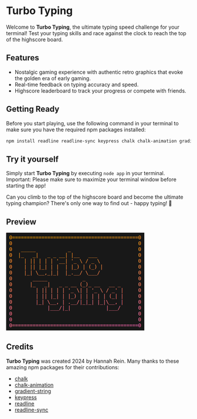 # Turbo Typing

Welcome to **Turbo Typing**, the ultimate typing speed challenge for your terminal! Test your typing skills and race against the clock to reach the top of the highscore board.

## Features

- Nostalgic gaming experience with authentic retro graphics that evoke the golden era of early gaming.
- Real-time feedback on typing accuracy and speed.
- Highscore leaderboard to track your progress or compete with friends.

## Getting Ready

Before you start playing, use the following command in your terminal to make sure you have the required npm packages installed:

```bash
npm install readline readline-sync keypress chalk chalk-animation gradient-string
```

## Try it yourself

Simply start **Turbo Typing** by executing `node app` in your terminal. Important: Please make sure to maximize your terminal window before starting the app!

Can you climb to the top of the highscore board and become the ultimate typing champion? There's only one way to find out - happy typing! 🚀

## Preview

![Screenshot](./screenshot_turbotyping.png)

## Credits

**Turbo Typing** was created 2024 by Hannah Rein. Many thanks to these amazing npm packages for their contributions:

- [chalk](https://www.npmjs.com/package/chalk)
- [chalk-animation](https://www.npmjs.com/package/chalk-animation)
- [gradient-string](https://www.npmjs.com/package/gradient-string)
- [keypress](https://www.npmjs.com/package/keypress)
- [readline](https://www.npmjs.com/package/readline)
- [readline-sync](https://www.npmjs.com/package/readline-sync)
